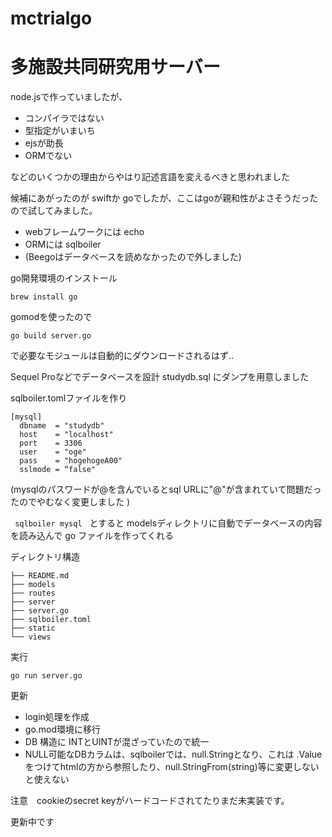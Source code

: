 # mctrialgo

# 多施設共同研究用サーバー

node.jsで作っていましたが、
- コンパイラではない
- 型指定がいまいち
- ejsが助長
- ORMでない

などのいくつかの理由からやはり記述言語を変えるべきと思われました

候補にあがったのが swiftか goでしたが、ここはgoが親和性がよさそうだったので試してみました。

- webフレームワークには echo
- ORMには sqlboiler
- (Beegoはデータベースを読めなかったので外しました)

go開発環境のインストール
```
brew install go
```

gomodを使ったので
```
go build server.go
```
で必要なモジュールは自動的にダウンロードされるはず..

Sequel Proなどでデータベースを設計
studydb.sql にダンプを用意しました

sqlboiler.tomlファイルを作り
```
[mysql]
  dbname  = "studydb"
  host    = "localhost"
  port    = 3306
  user    = "oge"
  pass    = "hogehogeA00"
  sslmode = “false"
```

(mysqlのパスワードが@を含んでいるとsql URLに"@"が含まれていて問題だったのでやむなく変更しました
)

` sqlboiler mysql　`とすると
modelsディレクトリに自動でデータベースの内容を読み込んで go ファイルを作ってくれる

ディレクトリ構造
```
├── README.md
├── models
├── routes
├── server
├── server.go
├── sqlboiler.toml
├── static
└── views
```

実行
```
go run server.go
```

更新
- login処理を作成
- go.mod環境に移行
- DB 構造に INTとUINTが混ざっていたので統一
- NULL可能なDBカラムは、sqlboilerでは、null.Stringとなり、これは .Valueをつけてhtmlの方から参照したり、null.StringFrom(string)等に変更しないと使えない

注意　cookieのsecret keyがハードコードされてたりまだ未実装です。

更新中です

